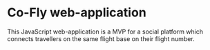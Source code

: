 # Co-Fly web-application
This JavaScript web-application is a MVP for a social platform which connects travellers on the same flight base on their flight number.